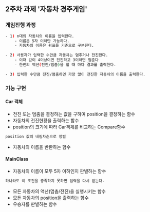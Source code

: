 
## 2주차 과제 '자동차 경주게임'
### 게임진행 과정
```bash
- 1) n대의 자동차의 이름을 입력한다.
    - 이름은 5자 이하만 가능하다.
    - 자동차의 이름은 쉼표를 기준으로 구분한다.
    
- 2) 사용자가 입력한 수만큼 자동차는 멈추거나 전진한다.
    - 이때 값이 4이상이면 전진하고 3이하면 멈춘다
    - 한번의 액션(전진/멈춤)을 할 때 마다 결과를 출력한다.
    
- 3) 입력한 수만큼 전진/멈춤하면 가장 많이 전진한 자동차의 이름을 출력한다.
```

### 기능 구현
#### Car 객체
- 전진 또는 멈춤을 결정하는 값을 구하여 position을 결정하는 함수
- 자동차의 전진현황을 출력하는 함수
- position의 크기에 따라 Car객체를 비교하는 Compare함수
```bash
position 값의 내림차순으로 정렬
```
- 자동차의 이름을 반환하는 함수

#### MainClass
- 자동차의 이름이 모두 5자 이하인지 판별하는 함수
```bash
하나라도 이 조건을 충족하지 못하면 입력을 다시 받는다.
```
- 모든 자동차의 액션(멈춤/전진)을 실행시키는 함수
- 모든 자동차의 position을 출력하는 함수
- 우승자를 판별하는 함수

